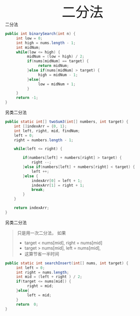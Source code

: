 <center style="font-size: 45px;">二分法</center>
二分法

```java
public int binarySearch(int n) {
     int low = 0;
     int high = nums.length - 1;
     int midNum;
     while(low <= high) {
          midNum = (low + high) / 2;
          if(nums[midNum] == target) {
               return midNum;
          }else if(nums[midNum] > target) {
               high = midNum - 1;
          }else{
               low = midNum + 1;
          }
     }
     return -1;
}
```

另类二分法

```java
public static int[] twoSum3(int[] numbers, int target) {
    int []indexArr = {0, 1};
    int left, right, mid, findNum;
    left = 0;
    right = numbers.length - 1;

    while(left <= right) {

        if(numbers[left] + numbers[right] > target) {
            right --;
        }else if(numbers[left] + numbers[right] < target) {
            left ++;
        }else {
            indexArr[0] = left + 1;
            indexArr[1] = right + 1;
            break;
        }
    }

    return indexArr;
}
```

另类二分法

> 只是用一次二分法， 如果
>
> - target < nums[mid], right = nums[mid]
> - target > nums[mid], left = nums[mid],
> - 这算节省一半时间

```java
public static int searchInsert(int[] nums, int target) {
     int left = 0;
     int right = nums.length;
     int mid = (left + right ) / 2;
     if(target <= nums[mid]) {
          right = mid;
     }else{
          left = mid;
     }
     return  0;
}
```

